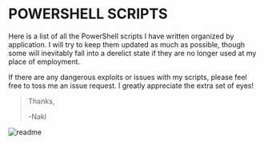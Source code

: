 # POWERSHELL SCRIPTS
<p>
Here is a list of all the PowerShell scripts I have written organized by application.
I will try to keep them updated as much as possible, though some will inevitably fall
into a derelict state if they are no longer used at my place of employment.
</p>
<p>
If there are any dangerous exploits or issues with my scripts, please feel free to
toss me an issue request. I greatly appreciate the extra set of eyes!
</p>

> Thanks,
>
> -Nakl

![readme](https://user-images.githubusercontent.com/5350845/168914194-caca158d-3669-458d-ac26-3f703c31c667.gif)
